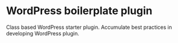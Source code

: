 # WordPress boilerplate plugin
Class based WordPress starter plugin. Accumulate best practices in developing WordPress plugin.

